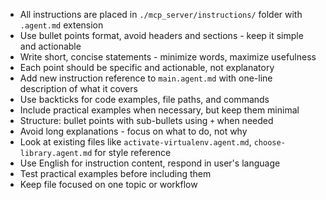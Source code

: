 - All instructions are placed in `./mcp_server/instructions/` folder with `.agent.md` extension
- Use bullet points format, avoid headers and sections - keep it simple and actionable
- Write short, concise statements - minimize words, maximize usefulness
- Each point should be specific and actionable, not explanatory
- Add new instruction reference to `main.agent.md` with one-line description of what it covers
- Use backticks for code examples, file paths, and commands
- Include practical examples when necessary, but keep them minimal
- Structure: bullet points with sub-bullets using `+` when needed
- Avoid long explanations - focus on what to do, not why
- Look at existing files like `activate-virtualenv.agent.md`, `choose-library.agent.md` for style reference
- Use English for instruction content, respond in user's language
- Test practical examples before including them
- Keep file focused on one topic or workflow

